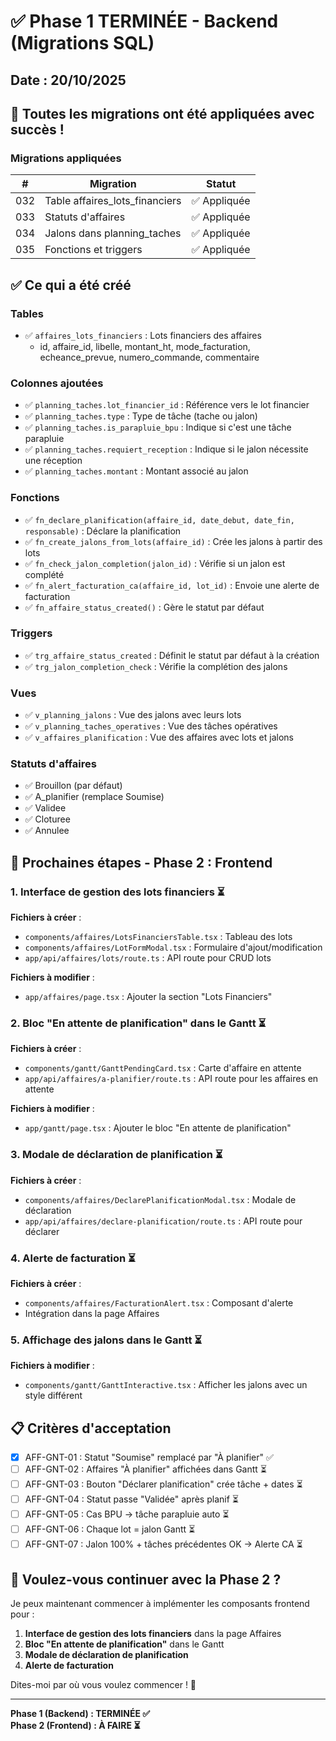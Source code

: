 # ✅ Phase 1 TERMINÉE - Backend (Migrations SQL)

## Date : 20/10/2025

## 🎉 Toutes les migrations ont été appliquées avec succès !

### Migrations appliquées

| # | Migration | Statut |
|---|-----------|--------|
| 032 | Table affaires_lots_financiers | ✅ Appliquée |
| 033 | Statuts d'affaires | ✅ Appliquée |
| 034 | Jalons dans planning_taches | ✅ Appliquée |
| 035 | Fonctions et triggers | ✅ Appliquée |

## ✅ Ce qui a été créé

### Tables

- ✅ `affaires_lots_financiers` : Lots financiers des affaires
  - id, affaire_id, libelle, montant_ht, mode_facturation, echeance_prevue, numero_commande, commentaire

### Colonnes ajoutées

- ✅ `planning_taches.lot_financier_id` : Référence vers le lot financier
- ✅ `planning_taches.type` : Type de tâche (tache ou jalon)
- ✅ `planning_taches.is_parapluie_bpu` : Indique si c'est une tâche parapluie
- ✅ `planning_taches.requiert_reception` : Indique si le jalon nécessite une réception
- ✅ `planning_taches.montant` : Montant associé au jalon

### Fonctions

- ✅ `fn_declare_planification(affaire_id, date_debut, date_fin, responsable)` : Déclare la planification
- ✅ `fn_create_jalons_from_lots(affaire_id)` : Crée les jalons à partir des lots
- ✅ `fn_check_jalon_completion(jalon_id)` : Vérifie si un jalon est complété
- ✅ `fn_alert_facturation_ca(affaire_id, lot_id)` : Envoie une alerte de facturation
- ✅ `fn_affaire_status_created()` : Gère le statut par défaut

### Triggers

- ✅ `trg_affaire_status_created` : Définit le statut par défaut à la création
- ✅ `trg_jalon_completion_check` : Vérifie la complétion des jalons

### Vues

- ✅ `v_planning_jalons` : Vue des jalons avec leurs lots
- ✅ `v_planning_taches_operatives` : Vue des tâches opératives
- ✅ `v_affaires_planification` : Vue des affaires avec lots et jalons

### Statuts d'affaires

- ✅ Brouillon (par défaut)
- ✅ A_planifier (remplace Soumise)
- ✅ Validee
- ✅ Cloturee
- ✅ Annulee

## 🎯 Prochaines étapes - Phase 2 : Frontend

### 1. Interface de gestion des lots financiers ⏳

**Fichiers à créer** :
- `components/affaires/LotsFinanciersTable.tsx` : Tableau des lots
- `components/affaires/LotFormModal.tsx` : Formulaire d'ajout/modification
- `app/api/affaires/lots/route.ts` : API route pour CRUD lots

**Fichiers à modifier** :
- `app/affaires/page.tsx` : Ajouter la section "Lots Financiers"

### 2. Bloc "En attente de planification" dans le Gantt ⏳

**Fichiers à créer** :
- `components/gantt/GanttPendingCard.tsx` : Carte d'affaire en attente
- `app/api/affaires/a-planifier/route.ts` : API route pour les affaires en attente

**Fichiers à modifier** :
- `app/gantt/page.tsx` : Ajouter le bloc "En attente de planification"

### 3. Modale de déclaration de planification ⏳

**Fichiers à créer** :
- `components/affaires/DeclarePlanificationModal.tsx` : Modale de déclaration
- `app/api/affaires/declare-planification/route.ts` : API route pour déclarer

### 4. Alerte de facturation ⏳

**Fichiers à créer** :
- `components/affaires/FacturationAlert.tsx` : Composant d'alerte
- Intégration dans la page Affaires

### 5. Affichage des jalons dans le Gantt ⏳

**Fichiers à modifier** :
- `components/gantt/GanttInteractive.tsx` : Afficher les jalons avec un style différent

## 📋 Critères d'acceptation

- [x] AFF-GNT-01 : Statut "Soumise" remplacé par "À planifier" ✅
- [ ] AFF-GNT-02 : Affaires "À planifier" affichées dans Gantt ⏳
- [ ] AFF-GNT-03 : Bouton "Déclarer planification" crée tâche + dates ⏳
- [ ] AFF-GNT-04 : Statut passe "Validée" après planif ⏳
- [ ] AFF-GNT-05 : Cas BPU → tâche parapluie auto ⏳
- [ ] AFF-GNT-06 : Chaque lot = jalon Gantt ⏳
- [ ] AFF-GNT-07 : Jalon 100% + tâches précédentes OK → Alerte CA ⏳

## 🚀 Voulez-vous continuer avec la Phase 2 ?

Je peux maintenant commencer à implémenter les composants frontend pour :

1. **Interface de gestion des lots financiers** dans la page Affaires
2. **Bloc "En attente de planification"** dans le Gantt
3. **Modale de déclaration de planification**
4. **Alerte de facturation**

Dites-moi par où vous voulez commencer ! 🎯

---

**Phase 1 (Backend) : TERMINÉE ✅**  
**Phase 2 (Frontend) : À FAIRE ⏳**

